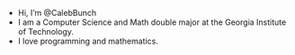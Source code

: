 - Hi, I’m @CalebBunch
- I am a Computer Science and Math double major at the Georgia Institute of Technology. 
- I love programming and mathematics.


<!---
CalebBunch/CalebBunch is a ✨ special ✨ repository because its `README.md` (this file) appears on your GitHub profile.
You can click the Preview link to take a look at your changes.
--->
